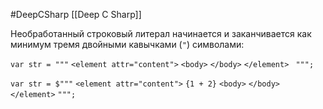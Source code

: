 #DeepCSharp 
[[Deep C Sharp]]

Необработанный строковый литерал начинается и заканчивается как минимум тремя двойными кавычками (`"`) символами:

`var str = """`
        `<element attr="content">`
            `<body>`
            `</body>`
        `</element>`
       ` """;`

`var str = $"""`
        `<element attr="content">`
        `{1 + 2}`
            `<body>`
            `</body>`
        `</element>`
        `""";`